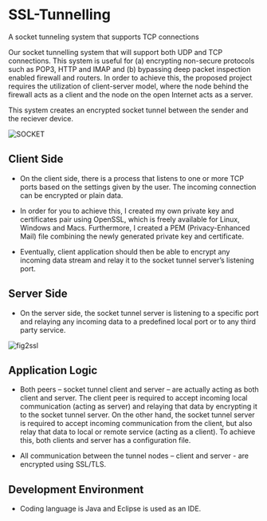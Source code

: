 # SSL-Tunnelling
A socket tunneling system that supports TCP connections

Our socket tunnelling system that will
support both UDP and TCP connections. This system is useful for (a)
encrypting non-secure protocols such as POP3, HTTP and IMAP and (b) bypassing
deep packet inspection enabled firewall and routers. In order to achieve this, the
proposed project requires the utilization of client-server model, where the node
behind the firewall acts as a client and the node on the open Internet acts as a
server. 

This system creates an encrypted socket tunnel between the sender and the reciever device.

![SOCKET](https://user-images.githubusercontent.com/40358283/106638255-f75b2980-6583-11eb-8e07-36f826166155.JPG)

## Client Side

* On the client side, there is a process that listens to one or more TCP
ports based on the settings given by the user. The incoming connection can be
encrypted or plain data. 

* In order for you to achieve this, I created my own private key and
certificates pair using OpenSSL, which is freely available for Linux, Windows and
Macs. Furthermore, I created a PEM (Privacy-Enhanced Mail) file
combining the newly generated private key and certificate.

* Eventually,  client application should then be able to encrypt any incoming data
stream and relay it to the socket tunnel server’s listening port.

## Server Side

* On the server side, the socket tunnel server is listening to a specific port
and relaying any incoming data to a predefined local port or to any third party
service.

![fig2ssl](https://user-images.githubusercontent.com/40358283/106638351-13f76180-6584-11eb-842b-2328ab216e08.JPG)

## Application Logic

* Both peers – socket tunnel client and server – are actually acting as both client and
server. The client peer is required to accept incoming local communication (acting
as server) and relaying that data by encrypting it to the socket tunnel server. On
the other hand, the socket tunnel server is required to accept incoming
communication from the client, but also relay that data to local or remote service
(acting as a client). To achieve this, both clients and server has a configuration file.

* All communication between the tunnel nodes – client and server - are
encrypted using SSL/TLS. 

## Development Environment

* Coding language is Java and Eclipse is used as an IDE.
